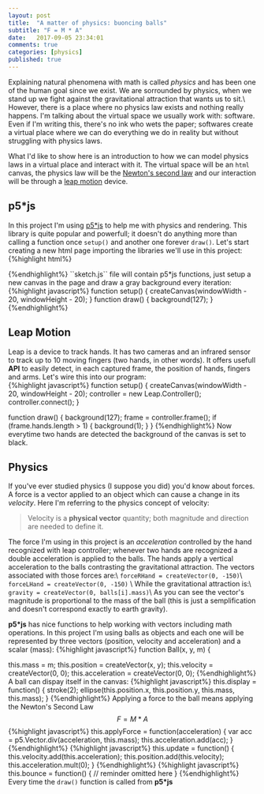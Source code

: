 ```yaml
---
layout: post
title:  "A matter of physics: buoncing balls"
subtitle: "F = M * A"
date:   2017-09-05 23:34:01
comments: true
categories: [physics]
published: true
---
```


Explaining natural phenomena with math is called *physics* and has been one of the human goal since we exist. We are sorrounded by physics, when we stand up we fight against the gravitational attraction that wants us to sit.\\
However, there is a place where no physics law exists and nothing really happens. I'm talking about the virtual space we usually work with: software. Even if I'm writing this, there's no ink who wets the paper; softwares create a virtual place where we can do everything we do in reality but without struggling with physics laws.

What I'd like to show here is an introduction to how we can model physics laws in a virtual place and interact with it. The virtual space will be an `html` canvas, the physics law will be the [Newton's second law](https://en.wikipedia.org/wiki/Newton%27s_laws_of_motion) and our interaction will be through a [leap motion](https://www.leapmotion.com/) device.

## p5*js
In this project I'm using [p5*js](https://p5js.org/) to help me with physics and rendering. This library is quite popular and powerfull; it doesn't do anything more than calling a function once `setup()` and another one forever `draw()`. 
Let's start creating a new html page importing the libraries we'll use in this project:
{%highlight html%}
<!DOCTYPE html>
<html>
   <head>
      <script src="https://js.leapmotion.com/leap-0.6.4.js"></script>
      <script src="https://cdnjs.cloudflare.com/ajax/libs/p5.js/0.5.11/p5.js"></script>
      <script src="ball.js"></script>
      <script src="sketch.js"></script>
      <title>Sketch</title>
    </head>
</html>
{%endhighlight%}
``sketch.js`` file will contain p5*js functions, just setup a new canvas in the page and draw a gray background every iteration:
{%highlight javascript%}
function setup() {
   createCanvas(windowWidth - 20, windowHeight - 20);
}
function draw() {
   background(127);
}
{%endhighlight%}

## Leap Motion
Leap is a device to track hands. It has two cameras and an infrared sensor to track up to 10 moving fingers (two hands, in other words). It offers usefull **API** to easily detect, in each captured frame, the position of hands, fingers and arms. Let's wire this into our program:      
{%highlight javascript%}
function setup() {
   createCanvas(windowWidth - 20, windowHeight - 20);
   controller = new Leap.Controller();
   controller.connect();
}

function draw() {
   background(127);
   frame = controller.frame();
   if (frame.hands.length > 1) {
      background(1);
   }
}
{%endhighlight%}
Now everytime two hands are detected the background of the canvas is set to black.

## Physics
If you've ever studied physics (I suppose you did) you'd know about forces. A force is a vector applied to an object which can cause a change in its *velocity*. Here I'm referring to the physics concept of velocity:
> Velocity is a **physical vector** quantity; both magnitude and direction are needed to define it. 

The force I'm using in this project is an *acceleration* controlled by the hand recognized with leap controller; whenever two hands are recognized a double acceleration is applied to the balls. The hands apply a vertical acceleration to the balls contrasting the gravitational attraction. The vectors associated with those forces are:\\
`forceRHand = createVector(0, -150)`\\
`forceLHand = createVector(0, -150)` \\
While the gravitational attraction is:\\
`gravity = createVector(0, balls[i].mass)`\\
As you can see the vector's magnitude is proportional to the mass of the ball (this is just a semplification and doesn't correspond exactly to earth gravity).  

**p5*js** has nice functions to help working with vectors including math operations. In this project I'm using balls as objects and each one will be represented by three vectors (position, velocity and acceleration) and a scalar (mass):
{%highlight javascript%}
function Ball(x, y, m) {

   this.mass = m;
   this.position = createVector(x, y);
   this.velocity = createVector(0, 0);
   this.acceleration = createVector(0, 0);
{%endhighlight%}
A ball can dispay itself in the canvas:
{%highlight javascript%}
   this.display = function() {
      stroke(2);
      ellipse(this.position.x, this.position.y, this.mass, this.mass);
   }
{%endhighlight%}
Applying a force to the ball means applying the Newton's Second Law $$ F=M*A $$ 
{%highlight javascript%}
   this.applyForce = function(acceleration) {
      var acc = p5.Vector.div(acceleration, this.mass);
      this.acceleration.add(acc);
   }
{%endhighlight%}
{%highlight javascript%}
  this.update = function() {
      this.velocity.add(this.acceleration);
      this.position.add(this.velocity);
      this.acceleration.mult(0);
   }
{%endhighlight%}
{%highlight javascript%}
   this.bounce = function() {
      // reminder omitted here
   }
{%endhighlight%}
Every time the `draw()` function is called from **p5*js**  